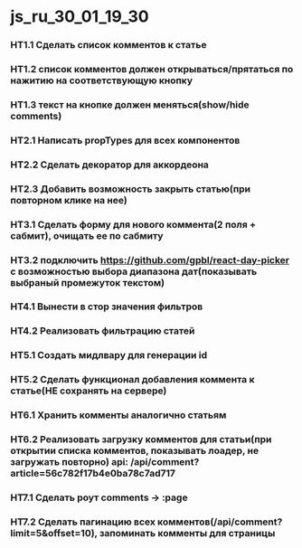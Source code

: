 # js_ru_30_01_19_30

### HT1.1 Сделать список комментов к статье
### HT1.2 список комментов должен открываться/прятаться по нажитию на соответствующую кнопку
### HT1.3 текст на кнопке должен меняться(show/hide comments)

### HT2.1 Написать propTypes для всех компонентов
### HT2.2 Сделать декоратор для аккордеона
### HT2.3 Добавить возможность закрыть статью(при повторном клике на нее)

### HT3.1 Сделать форму для нового коммента(2 поля + сабмит), очищать ее по сабмиту
### HT3.2 подключить https://github.com/gpbl/react-day-picker с возможностью выбора диапазона дат(показывать выбраный промежуток текстом)

### HT4.1 Вынести в стор значения фильтров
### HT4.2 Реализовать фильтрацию статей

### HT5.1 Создать мидлвару для генерации id
### HT5.2 Сделать функционал добавления коммента к статье(НЕ сохранять на сервере)

### HT6.1 Хранить комменты аналогично статьям
### HT6.2 Реализовать загрузку комментов для статьи(при открытии списка комментов, показывать лоадер, не загружать повторно) api: /api/comment?article=56c782f17b4e0ba78c7ad717

### HT7.1 Сделать роут comments -> :page
### HT7.2 Сделать пагинацию всех комментов(/api/comment?limit=5&offset=10), запоминать комменты для страницы